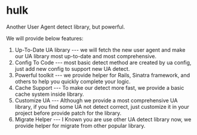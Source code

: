# hulk

Another User Agent detect library, but powerful.

We will provide below features:

1. Up-To-Date UA library --- we will fetch the new user agent and make our UA library most up-to-date and most comprehensive.
2. Config To Code --- most basic detect method are created by ua config, just add new config to support new UA detect.
3. Powerful toolkit --- we provide helper for Rails, Sinatra framework, and others to help you quickly complete your logic.
4. Cache Support --- To make our detect more fast, we provide a basic cache system inside library.
5. Customize UA --- Although we provide a most comprehensive UA library, if you find some UA not detect correct, just customize it in your project before provide patch for the library.
6. Migrate Helper --- I Known you are use other UA detect library now, we provide helper for migrate from other popular library.
